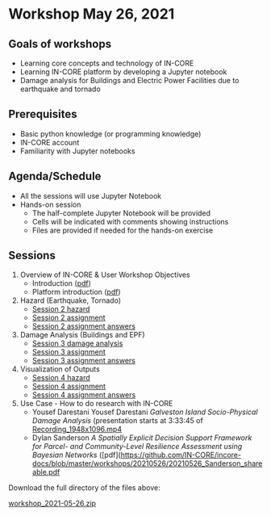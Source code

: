 # Workshop May 26, 2021

## Goals of workshops

* Learning core concepts and technology of IN-CORE
* Learning IN-CORE platform by developing a Jupyter notebook
* Damage analysis for Buildings and Electric Power Facilities due to earthquake and tornado

## Prerequisites

* Basic python knowledge (or programming knowledge)
* IN-CORE account
* Familiarity with Jupyter notebooks

## Agenda/Schedule

* All the sessions will use Jupyter Notebook
* Hands-on session
    * The half-complete Jupyter Notebook will be provided
    * Cells will be indicated with comments showing instructions
    * Files are provided if needed for the hands-on exercise

## Sessions

1. Overview of IN-CORE & User Workshop Objectives
    * Introduction ([pdf](https://github.com/IN-CORE/incore-docs/blob/master/workshops/20210526/introduction.pdf))
    * Platform introduction ([pdf](https://github.com/IN-CORE/incore-docs/blob/master/workshops/20210526/intro_platform.pdf))
2. Hazard (Earthquake, Tornado)
    * [Session 2 hazard](session2/session2-hazard.ipynb)
    * [Session 2 assignment](session2/session2-assignment.ipynb)
    * [Session 2 assignment answers](session2/session2-assignment-answer.ipynb)
3. Damage Analysis (Buildings and EPF)
    * [Session 3 damage analysis](session3/session3-damage-analysis.ipynb)
    * [Session 3 assignment](session3/session3-assignment.ipynb)
    * [Session 3 assignment answers](session3/session3-assignment-answer.ipynb)
4. Visualization of Outputs
    * [Session 4 hazard](session4/session4-viz.ipynb)
    * [Session 4 assignment](session4/session4-assignment.ipynb)
    * [Session 4 assignment answers](session4/session4-assignment-answer.ipynb)
5. Use Case - How to do research with IN-CORE
    * Yousef Darestani Yousef Darestani *Galveston Island Socio-Physical Damage Analysis* (presentation starts at 3:33:45 of [Recording_1948x1096.mp4](http://resilience.colostate.edu/files/IN-CORE/GMT20210526-170314_Recording_1948x1096.mp4)
    * Dylan Sanderson *A Spatially Explicit Decision Support Framework for Parcel- and Community-Level Resilience Assessment using Bayesian Networks* ([pdf](https://github.com/IN-CORE/incore-docs/blob/master/workshops/20210526/20210526_Sanderson_shareable.pdf

Download the full directory of the files above:

[workshop_2021-05-26.zip](https://github.com/IN-CORE/incore-docs/blob/master/notebooks/workshop_2021-05-26/workshop_2021-05-26.zip)
